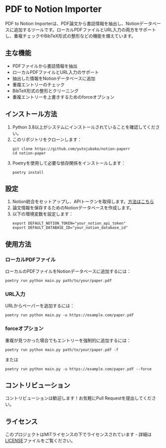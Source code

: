 # PDF to Notion Importer

PDF to Notion Importerは、PDF論文から書誌情報を抽出し、Notionデータベースに追加するツールです。ローカルPDFファイルとURL入力の両方をサポートし、重複チェックやBibTeX形式の整形などの機能を備えています。

## 主な機能

- PDFファイルから書誌情報を抽出
- ローカルPDFファイルとURL入力のサポート
- 抽出した情報をNotionデータベースに追加
- 重複エントリーのチェック
- BibTeX形式の整形とクリーニング
- 重複エントリーを上書きするためのforceオプション

## インストール方法

1. Python 3.8以上がシステムにインストールされていることを確認してください。
2. このリポジトリをクローンします：
   ```
   git clone https://github.com/yutojubako/notion-paperr
   cd notion-paper
   ```
3. Poetryを使用して必要な依存関係をインストールします：
   ```
   poetry install
   ```

## 設定

1. Notion統合をセットアップし、APIトークンを取得します。[方法はこちら](https://developers.notion.com/docs/getting-started)
2. 論文情報を保存するためのNotionデータベースを作成します。
3. 以下の環境変数を設定します：
   ```
   export DEFAULT_NOTION_TOKEN="your_notion_api_token"
   export DEFAULT_DATABASE_ID="your_notion_database_id"
   ```

## 使用方法

### ローカルPDFファイル

ローカルのPDFファイルをNotionデータベースに追加するには：

```
poetry run python main.py path/to/your/paper.pdf
```

### URL入力

URLからペーパーを追加するには：

```
poetry run python main.py -u https://example.com/paper.pdf
```

### forceオプション

重複が見つかった場合でもエントリーを強制的に追加するには：

```
poetry run python main.py path/to/your/paper.pdf -f
```

または

```
poetry run python main.py -u https://example.com/paper.pdf --force
```

## コントリビューション

コントリビューションは歓迎します！お気軽にPull Requestを提出してください。

## ライセンス

このプロジェクトはMITライセンスの下でライセンスされています - 詳細は[LICENSE](LICENSE)ファイルをご覧ください。